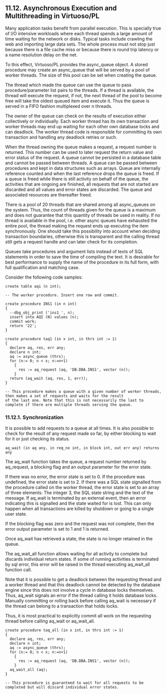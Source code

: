 <div>

<div>

<div>

<div>

## 11.12. Asynchronous Execution and Multithreading in Virtuoso/PL

</div>

</div>

</div>

Many application tasks benefit from parallel execution. This is
specially true of I/O intensive workloads where each thread spends a
large amount of time waiting for the network or disks. Typical tasks
include crawling the web and importing large data sets. The whole
process must not stop just because there is a file cache miss or because
there is round trip latency or a name resolution delay on the net.

To this effect, Virtuoso/PL provides the async_queue object. A stored
procedure may create an async_queue that will be served by a pool of
worker threads. The size of this pool can be set when creating the
queue.

The thread which made the queue can use the queue to pass
procedure/parameter list pairs to the threads. If a thread is available,
the thread will execute the request, if not, the next thread of the pool
to become free will take the oldest queued item and execute it. Thus the
queue is served in a FIFO fashion multiplexed over n threads.

The owner of the queue can check on the results of execution either
collectively or individually. Each worker thread has its own transaction
and worker threads may end up waiting for each other own database locks
and can deadlock. The worker thread code is responsible for committing
its own transaction and handling any deadlock retries or such.

When the thread owning the queue makes a request, a request number is
returned. This number can be used to later request the return value and
error status of the request. A queue cannot be persisted in a database
table and cannot be passed between threads. A queue can be passed
between procedures and kept in data structures such as arrays. Queue are
internally reference counted and when the last reference drops the queue
is freed. If a queue is freed while there is still activity on behalf of
the queue, the activities that are ongoing are finished, all requests
that are not started are discarded and all values and error states are
discarded. The queue and associated resources are thereafter freed.

There is a pool of 20 threads that are shared among all async_queues on
the system. Thus, the count of threads given for the queue is a maximum
and does not guarantee that this quantity of threads be used in reality.
If no thread is available in the pool, i.e. other async queues have
exhausted the entire pool, the thread making the request ends up
executing the item synchronously. One should take this possibility into
account when deciding transaction boundaries, otherwise this is
transparent and the calling thread still gets a request handle and can
later check for its completion.

Queues take procedures and argument lists instead of texts of SQL
statements in order to save the time of compiling the text. It is
desirable for best performance to supply the name of the procedure in
its full form, with full qualification and matching case.

Consider the following code samples:

``` programlisting
create table aqi (n int);

-- The worker procedure. Insert one row and commit.

create procedure INS1 (in n int)
{
  --dbg_obj_print ('ins1 ', n);
  insert into AQI (N) values (n);
  commit work;
  return '22';
}

create procedure taq1 (in x int, in thrs int := 1)
{
  declare aq, res, err any;
  declare n int;
  aq := async_queue (thrs);
  for (n:= 0; n < x; n:=n+1)
    {
      res := aq_request (aq, 'DB.DBA.INS1', vector (n));
    }
  return (aq_wait (aq, res, 1, err));
}

-- This procedure makes a queue with a given number of worker threads, then makes a set of requests and waits for the result
of the last one. Note that this is not necessarily the last to complete if there are multiple threads serving the queue.
```

<div>

<div>

<div>

<div>

### 11.12.1. Synchronization

</div>

</div>

</div>

It is possible to add requests to a queue at all times. It is also
possible to check for the result of any request made so far, by either
blocking to wait for it or just checking its status.

``` programlisting
aq_wait (in aq any, in req_no int, in block int, out err any) returns any
```

The aq_wait function takes the queue, a request number returned by
aq_request, a blocking flag and an output parameter for the error state.

If there was no error, the error state is set to 0. If the procedure was
undefined, the error state is set to 2. If there was a SQL state
signalled from the procedure called on the worker thread, the error
state is set to an array of three elements: The integer 3, the SQL state
string and the text of the message. If aq_wait is terminated by an
external event, then an error indicating this is signalled and the state
waited for is lost. This can only happen when all transactions are
killed by shutdown or going to a single user state.

If the blocking flag was zero and the request was not complete, then the
error output parameter is set to 1 and 1 is returned.

Once aq_wait has retrieved a state, the state is no longer retained in
the queue.

The aq_wait_all function allows waiting for all activity to complete but
discards individual return states. If some of running activities is
terminated by sql error, this error will be raised in the thread
executing aq_wait_all function call.

Note that it is possible to get a deadlock between the requesting thread
and a worker thread and that this deadlock cannot be detected by the
database engine since this does not involve a cycle in database locks
themselves. Thus, aq_wait signals an error if the thread calling it
holds database locks. Manually committing or rolling back before calling
aq_wait is necessary if the thread can belong to a transaction that
holds locks.

Thus, it is most practical to explicitly commit all work on the
requesting thread before calling aq_wait or aq_wait_all.

``` programlisting
create procedure taq_all (in x int, in thrs int := 1)
{
  declare aq, res, err any;
  declare n int;
  aq := async_queue (thrs);
  for (n:= 0; n < x; n:=n+1)
    {
      res := aq_request (aq, 'DB.DBA.INS1', vector (n));
    }
  aq_wait_all (aq);
}

-- This procedure is guaranteed to wait for all requests to be completed but will discard individual error states.
```

</div>

</div>
